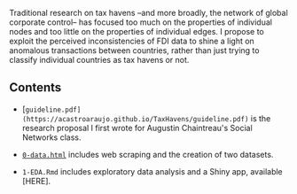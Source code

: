 
Traditional research on tax havens –and more broadly, the network of global corporate control– has focused too much on the properties of individual nodes and too little on the properties of individual edges. I propose to exploit the perceived inconsistencies of FDI data to shine a light on anomalous transactions between countries, rather than just trying to classify individual countries as tax havens or not.

## Contents

- [`guideline.pdf](https://acastroaraujo.github.io/TaxHavens/guideline.pdf)` is the research proposal I first wrote for Augustin Chaintreau's Social Networks class.

- [`0-data.html`](https://acastroaraujo.github.io/TaxHavens/0-data.html) includes web scraping and the creation of two datasets.

- `1-EDA.Rmd` includes exploratory data analysis and a Shiny app, available [HERE].